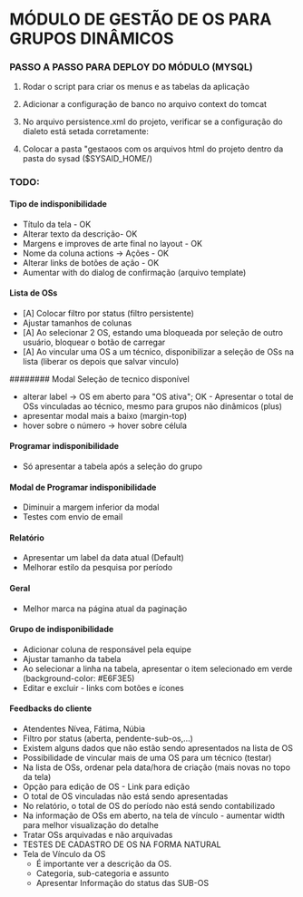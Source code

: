 # MÓDULO DE GESTÃO DE OS PARA GRUPOS DINÂMICOS 

### PASSO A PASSO PARA DEPLOY DO MÓDULO (MYSQL)

1. Rodar o script para criar os menus e as tabelas da aplicação 

2. Adicionar a configuração de banco no arquivo context do tomcat 

  <Resource name="jdbc/sysaid" auth="Container"
    type="javax.sql.DataSource" driverClassName="com.mysql.jdbc.Driver"
    url="jdbc:mysql://localhost:3306/sysaid"
    username="root" password="rootdb" maxActive="20" maxIdle="10" maxWait="-1"/>

3. No arquivo persistence.xml do projeto, verificar se a configuração do dialeto está setada corretamente:
  <property name="hibernate.dialect" value="org.hibernate.dialect.Oracle10gDialect"/>
  <property name="hibernate.default_schema" value="SYSAIDHOM"/>

4. Colocar a pasta "gestaoos com os arquivos html do projeto dentro da pasta do sysad ($SYSAID_HOME/)


### TODO:

#### Tipo de indisponibilidade
  - Título da tela - OK
  - Alterar texto da descrição- OK
  - Margens e improves de arte final no layout - OK
  - Nome da coluna actions -> Ações - OK
  - Alterar links de botões de ação - OK
  - Aumentar with do dialog de confirmação (arquivo template)

#### Lista de OSs
  - [A] Colocar filtro por status (filtro persistente)
  - Ajustar tamanhos de colunas
  - [A] Ao selecionar 2 OS, estando uma bloqueada por seleção de outro usuário, bloquear o botão de carregar
  - [A] Ao vincular uma OS a um técnico, disponibilizar a seleção de OSs na lista (liberar os depois que salvar vinculo)

  ######## Modal Seleção de tecnico disponível
  - alterar label -> OS em aberto para "OS ativa";
  OK - Apresentar o total de OSs vinculadas ao técnico, mesmo para grupos não dinâmicos (plus)
  - apresentar modal mais a baixo (margin-top)
  - hover sobre o número -> hover sobre célula

#### Programar indisponibilidade
- Só apresentar a tabela após a seleção do grupo

#### Modal de Programar indisponibilidade
- Diminuir a margem inferior da modal
- Testes com envio de email

#### Relatório
- Apresentar um label da data atual (Default)
- Melhorar estilo da pesquisa por período

#### Geral
- Melhor marca na página atual da paginação

#### Grupo de indisponibilidade
  - Adicionar coluna de responsável pela equipe
  - Ajustar tamanho da tabela
  - Ao selecionar a linha na tabela, apresentar o item selecionado em verde (background-color: #E6F3E5)
  - Editar e excluir - links com botões e ícones

#### Feedbacks do cliente
  - Atendentes Nívea, Fátima, Núbia
  - Filtro por status (aberta, pendente-sub-os,...)
  - Existem alguns dados que não estão sendo apresentados na lista de OS
  - Possibilidade de vincular mais de uma OS para um técnico (testar)
  - Na lista de OSs, ordenar pela data/hora de criação (mais novas no topo da tela)
  - Opção para edição de OS - Link para edição
  - O total de OS vinculadas não está sendo apresentadas
  - No relatório, o total de OS do período nào está sendo contabilizado
  - Na informação de OSs em aberto, na tela de vínculo - aumentar width para melhor visualização do detalhe
  - Tratar OSs arquivadas e não arquivadas
  - TESTES DE CADASTRO DE OS NA FORMA NATURAL
  - Tela de Vínculo da OS
    - É importante ver a descrição da OS.
    - Categoria, sub-categoria e assunto
    - Apresentar Informação do status das SUB-OS  


